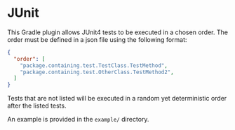 # JUnit

This Gradle plugin allows JUnit4 tests to be executed in a chosen order. The order must be defined in a json file using the following format:
```json
{
  "order": [
    "package.containing.test.TestClass.TestMethod",
    "package.containing.test.OtherClass.TestMethod2",
  ]
}
```

Tests that are not listed will be executed in a random yet deterministic order after the listed tests.

An example is provided in the `example/` directory.